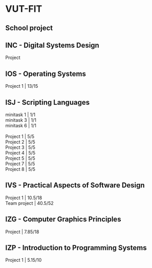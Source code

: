 # VUT-FIT
School project
--------------------
INC - Digital Systems Design
--------------------
Project

IOS - Operating Systems
--------------------
Project 1  | 13/15

ISJ - Scripting Languages
-------------------
minitask 1   | 1/1\
minitask 3   | 1/1\
minitask 6   | 1/1\
\
Project 1    | 5/5\
Project 2    | 5/5\
Project 3    | 5/5\
Project 4    | 5/5\
Project 5    | 5/5\
Project 7    | 5/5\
Project 8    | 5/5

IVS - Practical Aspects of Software Design
---------------------------
Project 1    | 10.5/18\
Team project | 40.5/52

IZG - Computer Graphics Principles
--------
Project      | 7.85/18

IZP - Introduction to Programming Systems
----
Project 1    | 5.15/10
